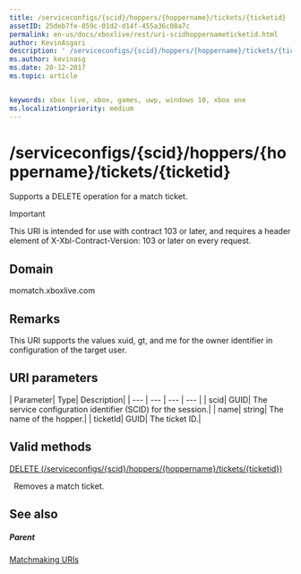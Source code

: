 ```yaml
---
title: /serviceconfigs/{scid}/hoppers/{hoppername}/tickets/{ticketid}
assetID: 25deb7fe-859c-01d2-d14f-455a36c08a7c
permalink: en-us/docs/xboxlive/rest/uri-scidhoppernameticketid.html
author: KevinAsgari
description: ' /serviceconfigs/{scid}/hoppers/{hoppername}/tickets/{ticketid}'
ms.author: kevinasg
ms.date: 20-12-2017
ms.topic: article


keywords: xbox live, xbox, games, uwp, windows 10, xbox one
ms.localizationpriority: medium
---
```



# /serviceconfigs/{scid}/hoppers/{hoppername}/tickets/{ticketid}

Supports a DELETE operation for a match ticket.

> [!IMPORTANT]
> This URI is intended for use with contract 103 or later, and requires a header element of X-Xbl-Contract-Version: 103 or later on every request.

<a id="ID4ER"></a>


## Domain
momatch.xboxlive.com  
<a id="ID4EW"></a>


## Remarks
This URI supports the values xuid, gt, and me for the owner identifier in configuration of the target user.  
<a id="ID4E2"></a>


## URI parameters

| Parameter| Type| Description|
| --- | --- | --- | --- |
| scid| GUID| The service configuration identifier (SCID) for the session.|
| name| string| The name of the hopper.|
| ticketId| GUID| The ticket ID.|

<a id="ID4EJC"></a>


## Valid methods

[DELETE (/serviceconfigs/{scid}/hoppers/{hoppername}/tickets/{ticketid})](uri-scidhoppernameticketiddelete.md)

&nbsp;&nbsp;Removes a match ticket.

<a id="ID4ETC"></a>


## See also

<a id="ID4EVC"></a>


##### Parent  

[Matchmaking URIs](atoc-reference-matchtickets.md)
